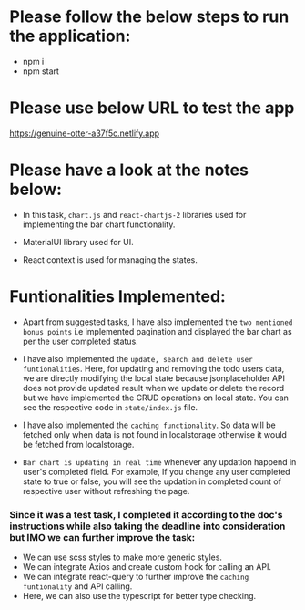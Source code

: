 # Please follow the below steps to run the application:
- npm i
- npm start

# Please use below URL to test the app
https://genuine-otter-a37f5c.netlify.app

# Please have a look at the notes below:
- In this task, `chart.js` and `react-chartjs-2` libraries used for implementing the bar chart functionality.

- MaterialUI library used for UI.

- React context is used for managing the states.

# Funtionalities Implemented:

- Apart from suggested tasks, I have also implemented the `two mentioned bonus points` i.e implemented pagination and displayed the bar chart as per the user completed status.

- I have also implemented the `update, search and delete user funtionalities`. Here, for updating and removing the todo users data, we are directly modifying the local state because jsonplaceholder API does not provide updated result when we update or delete the record but we have implemented the CRUD operations on local state. You can see the respective code in `state/index.js` file.

- I have also implemented the `caching functionality`. So data will be fetched only when data is not found in localstorage otherwise it would be fetched from localstorage.

- `Bar chart is updating in real time` whenever any updation happend in user's completed field. For example, If you change any user completed state to true or false, you will see the updation in completed count of respective user without refreshing the page.

### Since it was a test task, I completed it according to the doc's instructions while also taking the deadline into consideration but IMO we can further improve the task:
- We can use scss styles to make more generic styles.
- We can integrate Axios and create custom hook for calling an API.
- We can integrate react-query to further improve the `caching funtionality` and API calling.
- Here, we can also use the typescript for better type checking.
